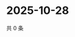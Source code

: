 # 2025-10-28

共 0 条

<!-- BEGIN ZHIHUVIDEO -->
<!-- 最后更新时间 Tue Oct 28 2025 13:12:26 GMT+0800 (China Standard Time) -->

<!-- END ZHIHUVIDEO -->
